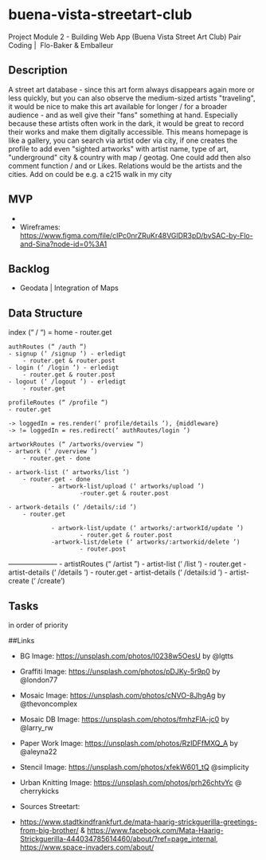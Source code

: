# buena-vista-streetart-club

Project Module 2 - Building Web App (Buena Vista Street Art Club)
Pair Coding |  Flo-Baker & Emballeur

## Description

A street art database - since this art form always disappears again more or less quickly, but you can also observe the medium-sized artists "traveling", it would be nice to make this art available for longer / for a broader audience - and as well give their "fans" something at hand. Especially because these artists often work in the dark, it would be great to record their works and make them digitally accessible. This means homepage is like a gallery, you can search via artist oder via city, if one creates the profile to add even "sighted artworks" with artist name, type of art, "underground" city & country with map / geotag. One could add then also comment function / and or Likes. Relations would be the artists and the cities. Add on could be e.g. a c215 walk in my city

## MVP

-
- Wireframes: https://www.figma.com/file/cIPc0nrZRuKr48VGlDR3pD/bvSAC-by-Flo-and-Sina?node-id=0%3A1

## Backlog

- Geodata | Integration of Maps

## Data Structure

index (“ / “)
= home - router.get

    authRoutes (“ /auth “)
    - signup (‘ /signup ‘) - erledigt
    	- router.get & router.post
    - login (‘ /login ’) - erledigt
    	- router.get & router.post
    - logout (‘ /logout ’) - erledigt
    	- router.get

    profileRoutes (“ /profile “)
    - router.get

    -> loggedIn = res.render(‘ profile/details ’), {middleware}
    -> != loggedIn = res.redirect(‘ authRoutes/login ’)

    artworkRoutes (“ /artworks/overview ”)
    - artwork (‘ /overview ’)
    	- router.get - done

    - artwork-list (‘ artworks/list ’)
    	- router.get - done
    			- artwork-list/upload (‘ artworks/upload ’)
    					-router.get & router.post

    - artwork-details (‘ /details/:id ’)
    	- router.get

    			- artwork-list/update (‘ artworks/:artworkId/update ’)
    					- router.get & router.post
    			-artwork-list/delete (‘ artworks/:artworkid/delete ’)
    					- router.post

——————— - artistRoutes (“ /artist ”) - artist-list (‘ /list ’) - router.get - artist-details (‘ /details ’) - router.get - artist-details (‘ /details:id ’) - artist-create (‘ /create’)

## Tasks

in order of priority

##Links

- BG Image: https://unsplash.com/photos/I0238w5OesU by @lgtts

- Graffiti Image: https://unsplash.com/photos/pDJKy-5r9p0 by @london77

- Mosaic Image: https://unsplash.com/photos/cNVO-8JhgAg by @thevoncomplex

- Mosaic DB Image: https://unsplash.com/photos/fmhzFlA-jc0 by @larry_rw

- Paper Work Image: https://unsplash.com/photos/RzIDFfMXQ_A by @aleyna22

- Stencil Image: https://unsplash.com/photos/xfekW601_tQ @simplicity
- Urban Knitting Image: https://unsplash.com/photos/prh26chtvYc @ cherrykicks

- Sources Streetart:
- https://www.stadtkindfrankfurt.de/mata-haarig-strickguerilla-greetings-from-big-brother/ & https://www.facebook.com/Mata-Haarig-Strickguerilla-444034785614460/about/?ref=page_internal, https://www.space-invaders.com/about/
